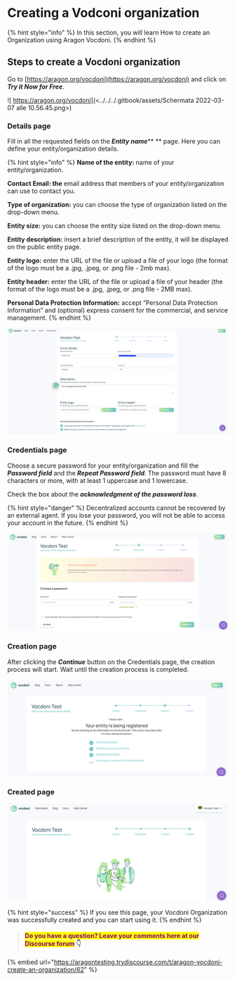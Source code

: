 # Creating a Vodconi organization

{% hint style="info" %}
In this section, you will learn How to create an Organization using Aragon Vocdoni.
{% endhint %}

## Steps to create a Vocdoni organization

Go to [https://aragon.org/vocdoni](https://aragon.org/vocdoni) and click on _**Try it Now for Free**_.&#x20;

![ https://aragon.org/vocdoni](<../../../.gitbook/assets/Schermata 2022-03-07 alle 10.56.45.png>)

### Details page

Fill in all the requested fields on the _**Entity name**_** ** page. Here you can define your entity/organization details.

{% hint style="info" %}
**Name of the entity:** name of your entity/organization.

**Contact Email: the** email address that members of your entity/organization can use to contact you.

**Type of organization:** you can choose the type of organization listed on the drop-down menu.

**Entity size:** you can choose the entity size listed on the drop-down menu.

**Entity description:** insert a brief description of the entity, it will be displayed on the public entity page.

**Entity logo:** enter the URL of the file or upload a file of your logo (the format of the logo must be a .jpg, .jpeg, or .png file - 2mb max).

**Entity header:** enter the URL of the file or upload a file of your header (the format of the logo must be a .jpg, .jpeg, or .png file - 2MB max).

**Personal Data Protection Information:** accept “Personal Data Protection Information” and (optional) express consent for the commercial, and service management.
{% endhint %}

![Entity name page](<../../../.gitbook/assets/Schermata 2022-03-07 alle 11.16.59.png>)

### Credentials page

Choose a secure password for your entity/organization and fill the _**Password field**_ and the _**Repeat Password field**_. The password must have 8 characters or more, with at least 1 uppercase and 1 lowercase.

Check the box about the _**acknowledgment of the password loss**_.

{% hint style="danger" %}
Decentralized accounts cannot be recovered by an external agent. If you lose your password, you will not be able to access your account in the future.
{% endhint %}

![Choose a password for your entity/organization](<../../../.gitbook/assets/Schermata 2022-03-07 alle 11.27.51.png>)

### Creation page

After clicking the _**Continue**_ button on the Credentials page, the creation process will start. Wait until the creation process is completed.&#x20;

![Creation process page](<../../../.gitbook/assets/Schermata 2022-03-07 alle 11.30.21.png>)

### Created page

![The created page](<../../../.gitbook/assets/Schermata 2022-03-07 alle 11.31.59.png>)

{% hint style="success" %}
If you see this page, your Vocdoni Organization was successfully created and you can start using it.&#x20;
{% endhint %}



> #### <mark style="color:purple;">Do you have a question? Leave your comments here at our Discourse forum</mark> 👇

{% embed url="https://aragontesting.trydiscourse.com/t/aragon-vocdoni-create-an-organization/62" %}
